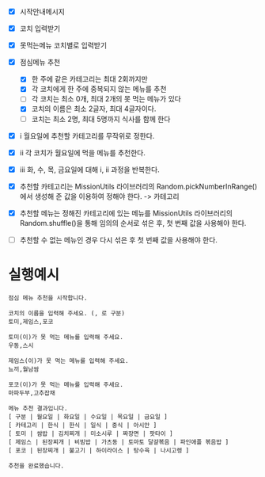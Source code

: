 - [x] 시작안내메시지
- [x] 코치 입력받기
- [x] 못먹는메뉴 코치별로 입력받기
- [x] 점심메뉴 추천

  - [x] 한 주에 같은 카테고리는 최대 2회까지만
  - [x] 각 코치에게 한 주에 중복되지 않는 메뉴를 추천
  - [ ] 각 코치는 최소 0개, 최대 2개의 못 먹는 메뉴가 있다
  - [x] 코치의 이름은 최소 2글자, 최대 4글자이다.
  - [ ] 코치는 최소 2명, 최대 5명까지 식사를 함께 한다

- [x] i 월요일에 추천할 카테고리를 무작위로 정한다.
- [x] ii 각 코치가 월요일에 먹을 메뉴를 추천한다.
- [x] iii 화, 수, 목, 금요일에 대해 i, ii 과정을 반복한다.

- [x] 추천할 카테고리는 MissionUtils 라이브러리의 Random.pickNumberInRange()에서 생성해 준 값을 이용하여 정해야 한다. -> 카테고리
- [x] 추천할 메뉴는 정해진 카테고리에 있는 메뉴를 MissionUtils 라이브러리의 Random.shuffle()을 통해 임의의 순서로 섞은 후, 첫 번째 값을 사용해야 한다.
- [ ] 추천할 수 없는 메뉴인 경우 다시 섞은 후 첫 번째 값을 사용해야 한다.

# 실행예시

```
점심 메뉴 추천을 시작합니다.

코치의 이름을 입력해 주세요. (, 로 구분)
토미,제임스,포코

토미(이)가 못 먹는 메뉴를 입력해 주세요.
우동,스시

제임스(이)가 못 먹는 메뉴를 입력해 주세요.
뇨끼,월남쌈

포코(이)가 못 먹는 메뉴를 입력해 주세요.
마파두부,고추잡채

메뉴 추천 결과입니다.
[ 구분 | 월요일 | 화요일 | 수요일 | 목요일 | 금요일 ]
[ 카테고리 | 한식 | 한식 | 일식 | 중식 | 아시안 ]
[ 토미 | 쌈밥 | 김치찌개 | 미소시루 | 짜장면 | 팟타이 ]
[ 제임스 | 된장찌개 | 비빔밥 | 가츠동 | 토마토 달걀볶음 | 파인애플 볶음밥 ]
[ 포코 | 된장찌개 | 불고기 | 하이라이스 | 탕수육 | 나시고렝 ]

추천을 완료했습니다.
```

